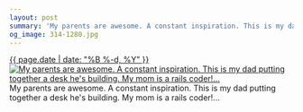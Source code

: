 ```yaml
---
layout: post
summary: 'My parents are awesome. A constant inspiration. This is my dad putting together a desk he&#x27;s building. My mom is a rails coder!...'
og_image: 314-1280.jpg
---
```


<p>
 <time>
  <a href="/314">
   {{ page.date | date: "%B %-d, %Y" }}
  </a>
 </time>
 <a href="/314">
  <img alt="My parents are awesome. A constant inspiration. This is my dad putting together a desk he's building. My mom is a rails coder!..." data-taken="4/17/2014" sizes="(min-width: 700px) 50vw, calc(100vw - 2rem)" src="{{ site.assets_url }}/314-640.jpg" srcset="{{ site.assets_url }}/314-1280.jpg 1280w, {{ site.assets_url }}/314-960.jpg 960w, {{ site.assets_url }}/314-640.jpg 640w, {{ site.assets_url }}/314-320.jpg 320w"/>
 </a>
 <span>
  My parents are awesome. A constant inspiration. This is my dad putting together a desk he's building. My mom is a rails coder!...
 </span>
</p>
